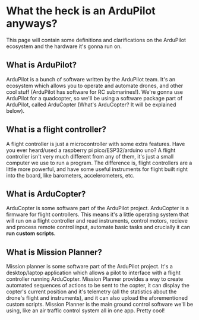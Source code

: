 # What the heck is an ArduPilot anyways?
This page will contain some definitions and clarifications on the ArduPilot ecosystem and the hardware it's gonna run on.

## What is ArduPilot?
ArduPilot is a bunch of software written by the ArduPilot team. It's an ecosystem which allows you to operate and automate drones, and other cool stuff (ArduPilot has software for RC submarines!). We're gonna use ArduPilot for a quadcopter, so we'll be using a software package part of ArduPilot, called ArduCopter (What's ArduCopter? It will be explained below).
## What is a flight controller?
A flight controller is just a microcontroller with some extra features. Have you ever heard/used a raspberry pi pico/ESP32/arduino uno? A flight controller isn't very much different from any of them, it's just a small computer we use to run a program. The difference is, flight controllers are a little more powerful, and have some useful instruments for flight built right into the board, like barometers, accelerometers, etc.
## What is ArduCopter?
ArduCopter is some software part of the ArduPilot project. ArduCopter is a firmware for flight controllers. This means it's a little operating system that will run on a flight controller and read instruments, control motors, recieve and process remote control input, automate basic tasks and crucially it can **run custom scripts.** 
## What is Mission Planner?
Mission planner is some software part of the ArduPilot project. It's a desktop/laptop application which allows a pilot to interface with a flight controller running ArduCopter. Mission Planner provides a way to create automated sequences of actions to be sent to the copter, it can display the copter's current position and it's telemetry (all the statistics about the drone's flight and instruments), and it can also upload the aforementioned custom scripts. Mission Planner is the main ground control software we'll be using, like an air traffic control system all in one app. Pretty cool!
